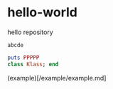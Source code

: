 # hello-world
hello repository

```
abcde
```

```ruby
puts PPPPP
class Klass; end
```

(example)[/example/example.md]
